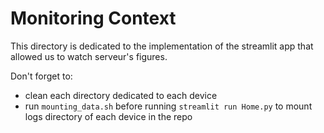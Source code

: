 # Monitoring Context

This directory is dedicated to the implementation of the streamlit app that allowed us to watch serveur's figures.

Don't forget to:
- clean each directory dedicated to each device
- run `mounting_data.sh` before running `streamlit run Home.py` to mount logs directory of each device in the repo
